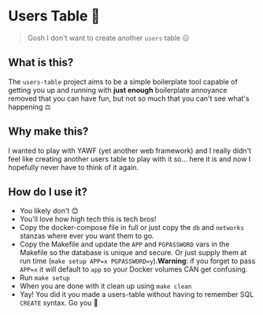 # Users Table 🤷

> Gosh I don't want to create another `users` table 😖

## What is this?

The `users-table` project aims to be a simple boilerplate tool capable of getting you up and running with __just enough__ boilerplate annoyance removed that you can have fun, but not so much that you can't see what's happening ⚖️

## Why make this?

I wanted to play with YAWF (yet another web framework) and I really didn't feel like creating another users table to play with it so... here it is and now I hopefully never have to think of it again.

## How do I use it?

- You likely don't 😊
- You'll love how high tech this is tech bros!
- Copy the docker-compose file  in full or just copy the `db` and `networks` stanzas where ever you want them to go.
- Copy the Makefile and update the `APP` and `PGPASSWORD` vars in the Makefile so the database is unique and secure. Or just supply them at run time (`make setup APP=x PGPASSWORD=y`).__Warning__: if you forget to pass `APP=x` it will default to `app` so your Docker volumes CAN get confusing.
- Run `make setup`
- When you are done with it clean up using `make clean`
- Yay! You did it you made a users-table without having to remember SQL `CREATE` syntax. Go you 🥳
